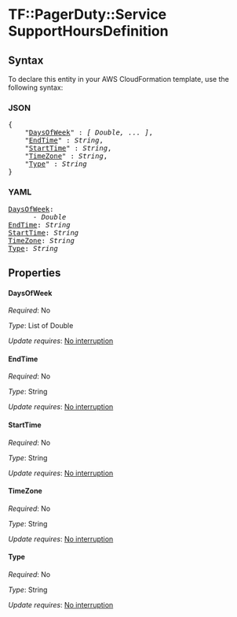 # TF::PagerDuty::Service SupportHoursDefinition

## Syntax

To declare this entity in your AWS CloudFormation template, use the following syntax:

### JSON

<pre>
{
    "<a href="#daysofweek" title="DaysOfWeek">DaysOfWeek</a>" : <i>[ Double, ... ]</i>,
    "<a href="#endtime" title="EndTime">EndTime</a>" : <i>String</i>,
    "<a href="#starttime" title="StartTime">StartTime</a>" : <i>String</i>,
    "<a href="#timezone" title="TimeZone">TimeZone</a>" : <i>String</i>,
    "<a href="#type" title="Type">Type</a>" : <i>String</i>
}
</pre>

### YAML

<pre>
<a href="#daysofweek" title="DaysOfWeek">DaysOfWeek</a>: <i>
      - Double</i>
<a href="#endtime" title="EndTime">EndTime</a>: <i>String</i>
<a href="#starttime" title="StartTime">StartTime</a>: <i>String</i>
<a href="#timezone" title="TimeZone">TimeZone</a>: <i>String</i>
<a href="#type" title="Type">Type</a>: <i>String</i>
</pre>

## Properties

#### DaysOfWeek

_Required_: No

_Type_: List of Double

_Update requires_: [No interruption](https://docs.aws.amazon.com/AWSCloudFormation/latest/UserGuide/using-cfn-updating-stacks-update-behaviors.html#update-no-interrupt)

#### EndTime

_Required_: No

_Type_: String

_Update requires_: [No interruption](https://docs.aws.amazon.com/AWSCloudFormation/latest/UserGuide/using-cfn-updating-stacks-update-behaviors.html#update-no-interrupt)

#### StartTime

_Required_: No

_Type_: String

_Update requires_: [No interruption](https://docs.aws.amazon.com/AWSCloudFormation/latest/UserGuide/using-cfn-updating-stacks-update-behaviors.html#update-no-interrupt)

#### TimeZone

_Required_: No

_Type_: String

_Update requires_: [No interruption](https://docs.aws.amazon.com/AWSCloudFormation/latest/UserGuide/using-cfn-updating-stacks-update-behaviors.html#update-no-interrupt)

#### Type

_Required_: No

_Type_: String

_Update requires_: [No interruption](https://docs.aws.amazon.com/AWSCloudFormation/latest/UserGuide/using-cfn-updating-stacks-update-behaviors.html#update-no-interrupt)

